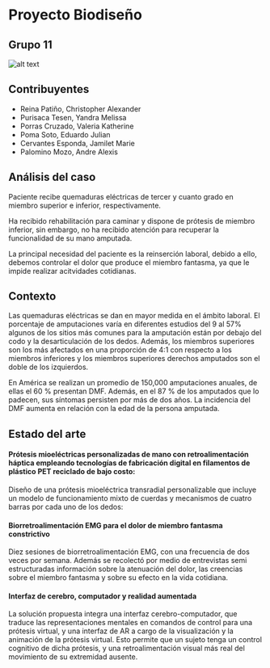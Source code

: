 # Proyecto Biodiseño 
## Grupo 11
                           
![alt text](https://static.vecteezy.com/system/resources/thumbnails/000/429/993/small/ArtificialIntelligence_03.jpg "Logo Title Text 1")

## Contribuyentes
* Reina Patiño, Christopher Alexander
* Purisaca Tesen, Yandra Melissa
* Porras Cruzado, Valeria Katherine
* Poma Soto, Eduardo Julian
* Cervantes Esponda, Jamilet Marie
* Palomino Mozo, Andre Alexis

## Análisis del caso
Paciente recibe quemaduras eléctricas de tercer y cuanto grado en miembro superior e inferior, respectivamente. 

Ha recibido rehabilitación para caminar y dispone de prótesis de miembro inferior, sin embargo, no ha recibido atención para recuperar la funcionalidad de su mano amputada.

La principal necesidad del paciente es la reinserción laboral, debido a ello, debemos controlar el dolor que produce el miembro fantasma, ya que le impide realizar acitvidades cotidianas. 

## Contexto
Las quemaduras eléctricas se dan en mayor medida en el ámbito laboral. El porcentaje de amputaciones varía en diferentes estudios del 9 al 57% algunos de los sitios más comunes para la amputación están por debajo del codo y la desarticulación de los dedos. Además, los miembros superiores son los más afectados en una proporción de 4:1 con respecto a los miembros inferiores y los miembros superiores derechos amputados son el doble de los izquierdos.

En América se realizan un promedio de 150,000 amputaciones anuales, de ellas el 60 % presentan DMF. Además, en el 87 % de los amputados que lo padecen, sus síntomas persisten por más de dos años. La incidencia del DMF aumenta en relación con la edad de la persona amputada. 

## Estado del arte
#### Prótesis mioeléctricas personalizadas de mano con retroalimentación háptica empleando tecnologías de fabricación digital en filamentos de plástico PET reciclado de bajo costo:
Diseño de una prótesis mioeléctrica transradial personalizable que incluye un modelo de funcionamiento mixto de cuerdas y mecanismos de cuatro barras por cada uno de los dedos:

#### Biorretroalimentación EMG para el dolor de miembro fantasma constrictivo
Diez sesiones de biorretroalimentación EMG, con una frecuencia de dos veces por semana. Además se recolectó por medio de entrevistas semi estructuradas información sobre la atenuación del dolor, las creencias sobre el miembro fantasma y sobre su efecto en la vida cotidiana. 

#### Interfaz de cerebro, computador y realidad aumentada
La solución propuesta integra una interfaz cerebro-computador, que traduce las representaciones mentales en comandos de control para una prótesis virtual, y una interfaz de AR a cargo de la visualización y la animación de la prótesis virtual. Esto permite que un sujeto tenga un control cognitivo de dicha prótesis, y una retroalimentación visual más real del movimiento de su extremidad ausente. 